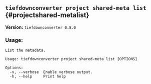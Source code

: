 ## `tiefdownconverter project shared-meta list` {#projectshared-metalist}

**Version:** `tiefdownconverter 0.8.0`

### Usage:
```
List the metadata.

Usage: tiefdownconverter project shared-meta list [OPTIONS]

Options:
  -v, --verbose  Enable verbose output.
  -h, --help     Print help
```

